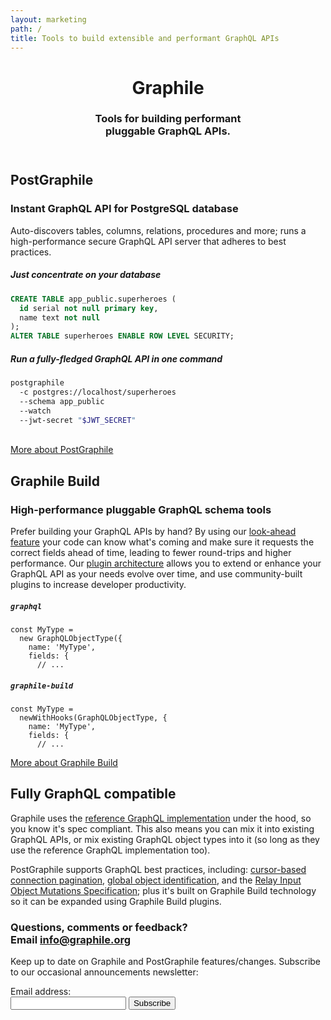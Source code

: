 ```yaml
---
layout: marketing
path: /
title: Tools to build extensible and performant GraphQL APIs
---
```


<!-- **************************************** -->

<header class='hero'>
<div class='container'>
<div class='row'>
<div class='col-xs-12'>
<div class='hero-block'>

# Graphile

<h3>
  Tools for building performant
  <br />
  pluggable GraphQL APIs.
</h3>

</div>
</div>
</div>
</div>
</header>


<!-- **************************************** -->

<section>
<div class='container'>

<div class='row'>
<div class='col-xs-12'>
<div class='hero-block'>

## PostGraphile

### Instant GraphQL API for PostgreSQL database

Auto-discovers tables, columns, relations, procedures and more; runs a
high-performance secure GraphQL API server that adheres to best practices.

</div>
</div>
</div>

<div class='row'>
<div class='col-lg-6 mb3 col-md-9 col-xs-12'>

##### Just concentrate on your database
```sql
CREATE TABLE app_public.superheroes (
  id serial not null primary key,
  name text not null
);
ALTER TABLE superheroes ENABLE ROW LEVEL SECURITY;
```

</div><!-- /col-6 -->
<div class='col-lg-6 mb3 col-md-9 col-xs-12'>


##### Run a fully-fledged GraphQL API in one command
```bash
postgraphile
  -c postgres://localhost/superheroes
  --schema app_public
  --watch
  --jwt-secret "$JWT_SECRET"
```

</div>
</div>

<br />
<div class='flex'>
<a class='strong-link' href='/postgraphile/'>More about PostGraphile <span class='fa fa-fw fa-long-arrow-right' /></a>
</div>


</div>
</section>

<!-- **************************************** -->

<section>
<div class='container'>

<div class='row'>
<div class='col-xs-12'>
<div class='hero-block'>

## Graphile Build
### High-performance pluggable GraphQL schema tools

Prefer building your GraphQL APIs by hand? By using our [look-ahead
feature](/graphile-build/look-ahead/) your code can know what's coming and make
sure it requests the correct fields ahead of time, leading to fewer round-trips
and higher performance. Our [plugin architecture](/graphile-build/plugins/)
allows you to extend or enhance your GraphQL API as your needs evolve over time,
and use community-built plugins to increase developer productivity.

</div>
</div>
</div>

<div class='row'>
<div class='col-lg-6 mb3 col-md-9 col-xs-12'>

##### `graphql`

```js{2}
const MyType =
  new GraphQLObjectType({
    name: 'MyType',
    fields: {
      // ...
```

</div>
<div class='col-lg-6 mb3 col-md-9 col-xs-12'>

##### `graphile-build`

```js{2}
const MyType =
  newWithHooks(GraphQLObjectType, {
    name: 'MyType',
    fields: {
      // ...
```

</div>
</div>

<div class='flex'>
<a class='strong-link' href='/postgraphile/'>More about Graphile Build <span class='fa fa-fw fa-long-arrow-right' /></a>
</div>

</div>
</section>

<!-- **************************************** -->

<section>
<div class='container'>

<div class='row'>
<div class='col-xs-12'>
<div class='hero-block'>

## Fully GraphQL compatible

Graphile uses the <a href="http://graphql.org/graphql-js/">reference GraphQL
implementation</a> under the hood, so you know it's spec compliant. This also
means you can mix it into existing GraphQL APIs, or mix existing GraphQL object
types into it (so long as they use the reference GraphQL implementation too).

PostGraphile supports GraphQL best practices, including: [cursor-based
connection
pagination](https://facebook.github.io/relay/graphql/connections.htm), [global
object
identification](https://facebook.github.io/relay/graphql/objectidentification.htm),
and the [Relay Input Object Mutations
Specification](https://facebook.github.io/relay/graphql/mutations.htm); plus
it's built on Graphile Build technology so it can be expanded using Graphile
Build plugins.

</div>
</div>
</div>

</div>
</section>

<!-- **************************************** -->

<section class='mailinglist'>
<div class='container'>

<div class='row'>
<div class='col-xs-12'>
<div class='hero-block'>

<h3>
Questions, comments or feedback?
<br />
Email <a href="mailto:info@graphile.org?subject=Graphile%20question/comment/feedback:)">info@graphile.org</a>
</h3>

<form action="//graphile.us16.list-manage.com/subscribe/post?u=d103f710cf00a9273b55e8e9b&amp;id=c3a9eb5c4e" method="post"
id="mc-embedded-subscribe-form" name="mc-embedded-subscribe-form" class="validate" target="_blank" novalidate>
  <div id="mc_embed_signup_scroll" class="center hero-block">
    <p>Keep up to date on Graphile and PostGraphile features/changes.
    Subscribe to our occasional announcements newsletter:</p>
    <div class="mc-field-group form-inline justify-content-center">
      <div class='form-group'>
        <div class="mb2">
          <label class="label--small" for="mce-EMAIL">Email address:</label>
        </div>
          <input
            autocapitalize="off"
            autocomplete="off"
            autocorrect="off"
            class="input-text mb0-ns mb1"
            id="mce-EMAIL"
            name="EMAIL"
            spellcheck="false"
            type="email"
            value=""
          />
        <!-- real people should not fill this in and expect good things - do not remove this or risk form bot signups-->
        <div style="position: absolute; left: -5000px;" aria-hidden="true"><input type="text" name="b_d103f710cf00a9273b55e8e9b_c3a9eb5c4e" tabindex="-1" value="" /></div>
        <input
          class="button--solid"
          id="mc-embedded-subscribe"
          name="subscribe"
          type="submit"
          value="Subscribe"
        />
      </div>
      <div id="mce-responses" class="clear">
        <div class="response" id="mce-error-response" style="display:none"></div>
        <div class="response" id="mce-success-response" style="display:none"></div>
      </div>
    </div>
  </div>
</form>

</div>
</div>
</div>

</div>
</section>

<!-- **************************************** -->
